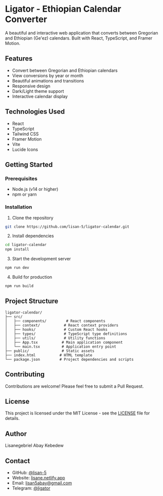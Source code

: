 # Ligator - Ethiopian Calendar Converter

A beautiful and interactive web application that converts between Gregorian and Ethiopian (Ge'ez) calendars. Built with React, TypeScript, and Framer Motion.

## Features

- Convert between Gregorian and Ethiopian calendars
- View conversions by year or month
- Beautiful animations and transitions
- Responsive design
- Dark/Light theme support
- Interactive calendar display

## Technologies Used

- React
- TypeScript
- Tailwind CSS
- Framer Motion
- Vite
- Lucide Icons

## Getting Started

### Prerequisites

- Node.js (v14 or higher)
- npm or yarn

### Installation

1. Clone the repository
```bash
git clone https://github.com/lisan-5/ligator-calendar.git
```

2. Install dependencies
```bash
cd ligator-calendar
npm install
```

3. Start the development server
```bash
npm run dev
```

4. Build for production
```bash
npm run build
```

## Project Structure

```
ligator-calendar/
├── src/
│   ├── components/         # React components
│   ├── context/           # React context providers
│   ├── hooks/             # Custom React hooks
│   ├── types/             # TypeScript type definitions
│   ├── utils/             # Utility functions
│   ├── App.tsx           # Main application component
│   └── main.tsx          # Application entry point
├── public/               # Static assets
├── index.html           # HTML template
└── package.json         # Project dependencies and scripts
```

## Contributing

Contributions are welcome! Please feel free to submit a Pull Request.

## License

This project is licensed under the MIT License - see the [LICENSE](LICENSE) file for details.

## Author

Lisanegebriel Abay Kebedew

## Contact

- GitHub: [@lisan-5](https://github.com/lisan-5)
- Website: [lisane.netlify.app](https://lisane.netlify.app/)
- Email: lisan5abay@gmail.com
- Telegram: [@ligator](https://t.me/ligator)
